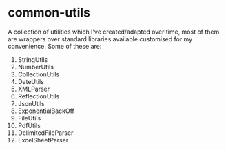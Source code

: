 # common-utils
A collection of utilities which I've created/adapted over time, most of them are wrappers over standard
libraries available customised for my convenience. Some of these are:<br/>
<ol>
<li> StringUtils </li>
<li> NumberUtils </li>
<li> CollectionUtils </li>
<li> DateUtils </li>
<li> XMLParser </li>
<li> ReflectionUtils </li>
<li> JsonUtils </li>
<li> ExponentialBackOff </li>
<li> FileUtils </li>
<li> PdfUtils </li>
<li> DelimitedFileParser </li>
<li> ExcelSheetParser </li>
</ol>
